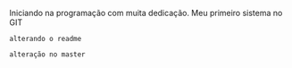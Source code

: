 Iniciando na programação com muita dedicação.
    Meu primeiro sistema no GIT

    alterando o readme

    alteração no master 
    